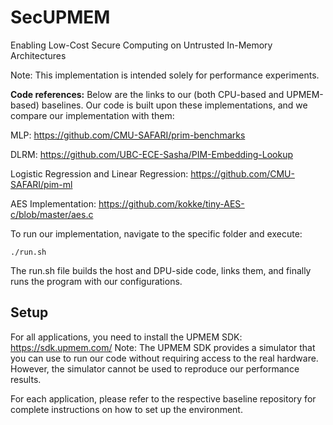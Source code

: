 # SecUPMEM

Enabling Low-Cost Secure Computing on Untrusted In-Memory Architectures

Note: This implementation is intended solely for performance experiments.

**Code references:**
Below are the links to our (both CPU-based and UPMEM-based) baselines. Our code is built upon these implementations, and we compare our implementation with them:

MLP: https://github.com/CMU-SAFARI/prim-benchmarks

DLRM: https://github.com/UBC-ECE-Sasha/PIM-Embedding-Lookup

Logistic Regression and Linear Regression: https://github.com/CMU-SAFARI/pim-ml

AES Implementation: https://github.com/kokke/tiny-AES-c/blob/master/aes.c


To run our implementation, navigate to the specific folder and execute:
```
./run.sh
```
The run.sh file builds the host and DPU-side code, links them, and finally runs the program with our configurations.

## Setup
For all applications, you need to install the UPMEM SDK: https://sdk.upmem.com/
Note: The UPMEM SDK provides a simulator that you can use to run our code without requiring access to the real hardware. However, the simulator cannot be used to reproduce our performance results.

For each application, please refer to the respective baseline repository for complete instructions on how to set up the environment.
